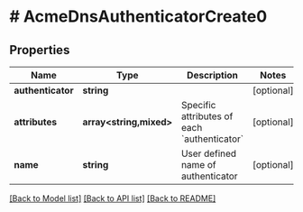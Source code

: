 # # AcmeDnsAuthenticatorCreate0

## Properties

Name | Type | Description | Notes
------------ | ------------- | ------------- | -------------
**authenticator** | **string** |  | [optional]
**attributes** | **array<string,mixed>** | Specific attributes of each &#x60;authenticator&#x60; | [optional]
**name** | **string** | User defined name of authenticator | [optional]

[[Back to Model list]](../../README.md#models) [[Back to API list]](../../README.md#endpoints) [[Back to README]](../../README.md)
